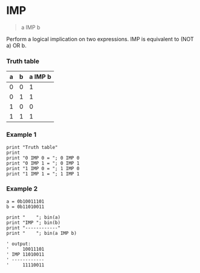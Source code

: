 # IMP

> a IMP b

Perform a logical implication on two expressions. IMP is equivalent to (NOT a) OR b.

### Truth table

| a | b | a IMP b |
|:-:|:-:|:--------|
| 0 | 0 | 1       |
| 0 | 1 | 1       |
| 1 | 0 | 0       |
| 1 | 1 | 1       |

### Example 1

```
print "Truth table"
print
print "0 IMP 0 = "; 0 IMP 0
print "0 IMP 1 = "; 0 IMP 1
print "1 IMP 0 = "; 1 IMP 0
print "1 IMP 1 = "; 1 IMP 1
```

### Example 2

```
a = 0b10011101
b = 0b11010011

print "    "; bin(a)
print "IMP "; bin(b)
print "------------"
print "    "; bin(a IMP b)

' output:
'     10011101
' IMP 11010011
' ------------
'     11110011
```
